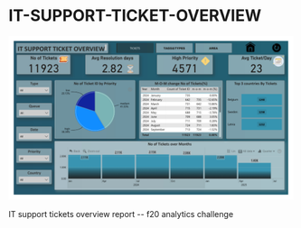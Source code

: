 # IT-SUPPORT-TICKET-OVERVIEW
![Alt text](https://github.com/KARTHIKDAKOJI/IT-SUPPORT-TICKET-OVERVIEW/blob/a96cbbbca0b42c0a83426158331c4b4517aabc2d/support_ticket_f20%20challenege_page-0001.jpg)



IT support tickets overview  report  -- f20 analytics  challenge

